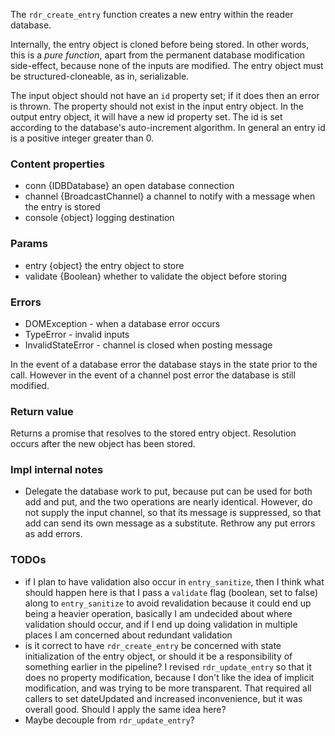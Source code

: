 The `rdr_create_entry` function creates a new entry within the reader database.

Internally, the entry object is cloned before being stored. In other words, this is a *pure function*, apart from the permanent database modification side-effect, because none of the inputs are modified. The entry object must be structured-cloneable, as in, serializable.

The input object should not have an `id` property set; if it does then an error is thrown. The property should not exist in the input entry object. In the output entry object, it will have a new id property set.  The id is set according to the database's auto-increment algorithm. In general an entry id is a positive integer greater than 0.

### Content properties
* conn {IDBDatabase} an open database connection
* channel {BroadcastChannel} a channel to notify with a message when the entry is stored
* console {object} logging destination

### Params
* entry {object} the entry object to store
* validate {Boolean} whether to validate the object before storing

### Errors
* DOMException - when a database error occurs
* TypeError - invalid inputs
* InvalidStateError - channel is closed when posting message

In the event of a database error the database stays in the state prior to the call. However in the event of a channel post error the database is still modified.

### Return value
Returns a promise that resolves to the stored entry object. Resolution occurs after the new object has been stored.

### Impl internal notes
* Delegate the database work to put, because put can be used for both add and put, and the two operations are nearly identical. However, do not supply the input channel, so that its message is suppressed, so that add can send its own message as a substitute. Rethrow any put errors as add errors.

### TODOs
* if I plan to have validation also occur in `entry_sanitize`, then I think what should happen here is that I pass a `validate` flag (boolean, set to false) along to `entry_sanitize` to avoid revalidation because it could end up being a heavier operation, basically I am undecided about where validation should occur, and if I end up doing validation in multiple places I am concerned about redundant validation
* is it correct to have `rdr_create_entry` be concerned with state initialization of the entry object, or should it be a responsibility of something earlier in the pipeline? I revised `rdr_update_entry` so that it does no property modification, because I don't like the idea of implicit modification, and was trying to be more transparent. That required all callers to set dateUpdated and increased inconvenience, but it was overall good. Should I apply the same idea here?
* Maybe decouple from `rdr_update_entry`?
